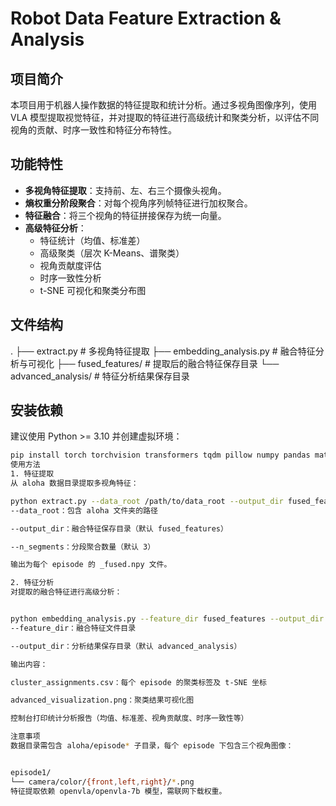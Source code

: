 # Robot Data Feature Extraction & Analysis

## 项目简介
本项目用于机器人操作数据的特征提取和统计分析。通过多视角图像序列，使用 VLA 模型提取视觉特征，并对提取的特征进行高级统计和聚类分析，以评估不同视角的贡献、时序一致性和特征分布特性。

## 功能特性
- **多视角特征提取**：支持前、左、右三个摄像头视角。
- **熵权重分阶段聚合**：对每个视角序列帧特征进行加权聚合。
- **特征融合**：将三个视角的特征拼接保存为统一向量。
- **高级特征分析**：
  - 特征统计（均值、标准差）
  - 高级聚类（层次 K-Means、谱聚类）
  - 视角贡献度评估
  - 时序一致性分析
  - t-SNE 可视化和聚类分布图

## 文件结构
.
├── extract.py # 多视角特征提取
├── embedding_analysis.py # 融合特征分析与可视化
├── fused_features/ # 提取后的融合特征保存目录
└── advanced_analysis/ # 特征分析结果保存目录


## 安装依赖
建议使用 Python >= 3.10 并创建虚拟环境：
```bash
pip install torch torchvision transformers tqdm pillow numpy pandas matplotlib seaborn scikit-learn scipy statsmodels
使用方法
1. 特征提取
从 aloha 数据目录提取多视角特征：

python extract.py --data_root /path/to/data_root --output_dir fused_features --n_segments 3
--data_root：包含 aloha 文件夹的路径

--output_dir：融合特征保存目录（默认 fused_features）

--n_segments：分段聚合数量（默认 3）

输出为每个 episode 的 _fused.npy 文件。

2. 特征分析
对提取的融合特征进行高级分析：


python embedding_analysis.py --feature_dir fused_features --output_dir advanced_analysis
--feature_dir：融合特征文件目录

--output_dir：分析结果保存目录（默认 advanced_analysis）

输出内容：

cluster_assignments.csv：每个 episode 的聚类标签及 t-SNE 坐标

advanced_visualization.png：聚类结果可视化图

控制台打印统计分析报告（均值、标准差、视角贡献度、时序一致性等）

注意事项
数据目录需包含 aloha/episode* 子目录，每个 episode 下包含三个视角图像：


episode1/
└── camera/color/{front,left,right}/*.png
特征提取依赖 openvla/openvla-7b 模型，需联网下载权重。